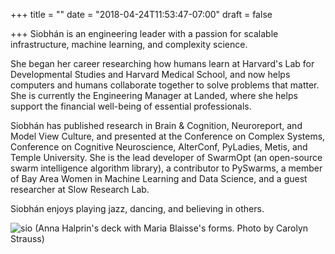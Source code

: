 +++
title = ""
date = "2018-04-24T11:53:47-07:00"
draft = false

+++
Siobhán is an engineering leader with a passion for scalable infrastructure, 
machine learning, and complexity science.

She began her career researching how humans learn at Harvard's Lab for
Developmental Studies and Harvard Medical School, and now helps computers
and humans collaborate together to solve problems that matter. She is currently 
the Engineering Manager at Landed, where she helps support the financial 
well-being of essential professionals.

Siobhán has published research in Brain & Cognition, Neuroreport, and
Model View Culture, and presented at the Conference on Complex Systems,
Conference on Cognitive Neuroscience, AlterConf, PyLadies, Metis, and
Temple University. She is the lead developer of SwarmOpt (an open-source swarm 
intelligence algorithm library), a contributor to PySwarms, a member of Bay Area 
Women in Machine Learning and Data Science, and a guest researcher at Slow Research Lab.

Siobhán enjoys playing jazz, dancing, and believing in others.

![sio](skc_blaisse.jpg)
(Anna Halprin's deck with Maria Blaisse's forms. Photo by Carolyn Strauss)
